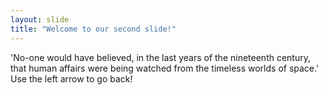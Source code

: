 ```yaml
---
layout: slide
title: "Welcome to our second slide!"
---
```

'No-one would have believed, in the last years of the nineteenth century, that human affairs were being watched from the timeless worlds of space.'
Use the left arrow to go back!
